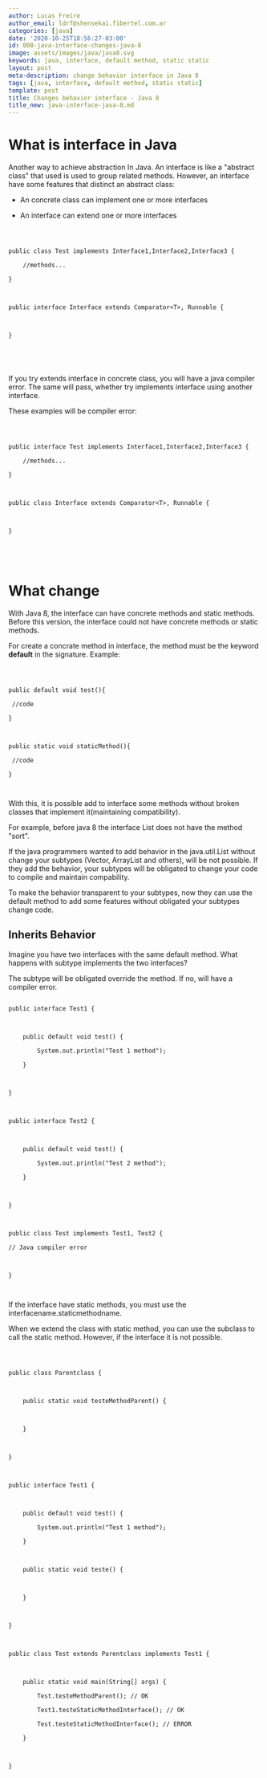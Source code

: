 ```yaml
---
author: Lucas Freire
author_email: ldrf@shensekai.fibertel.com.ar
categories: [java]
date: '2020-10-25T18:56:27-03:00'
id: 008-java-interface-changes-java-8
image: assets/images/java/java8.svg
keywords: java, interface, default method, static static
layout: post
meta-description: change behavior interface in Java 8
tags: [java, interface, default method, static static]
template: post
title: Changes behavior interface - Java 8
title_new: java-interface-java-8.md
---
```




# What is interface in Java



Another way to achieve abstraction In Java. An interface is like a "abstract class" that used is used to group related methods. However, an interface have some features that distinct an abstract class:

- An concrete class can implement one or more interfaces

- An interface can extend one or more interfaces



```



public class Test implements Interface1,Interface2,Interface3 {

    //methods...

}



public interface Interface extends Comparator<T>, Runnable {



}





```



If you try extends interface in concrete class, you will have a java compiler error. The same will pass, whether try implements interface using another interface.

These examples will be compiler error:



```



public interface Test implements Interface1,Interface2,Interface3 {

    //methods...

}



public class Interface extends Comparator<T>, Runnable {



}





```



# What change



With Java 8, the interface can have concrete methods and static methods. Before this version, the interface could not have concrete methods or static methods. 



For create a concrate method in interface, the method must be the keyword **default** in the signature. Example:



```



public default void test(){

 //code

}



public static void staticMethod(){

 //code

}



```



With this, it is possible add to interface some methods without broken classes that implement it(maintaining compatibility).

For example, before java 8 the interface List does not have the method "sort". 



If the java programmers wanted to add behavior in the java.util.List without change your subtypes (Vector, ArrayList and others), will be not possible. If they add the behavior, your subtypes will be obligated to change your code to compile and maintain compability. 



To make the behavior transparent to your subtypes, now they can use the default method to add some features without obligated your subtypes change code.





## Inherits Behavior



Imagine you have two interfaces with the same default method. What happens with subtype implements the two interfaces?

The subtype will be obligated override the method. If no, will have a compiler error.



```

public interface Test1 {



	public default void test() {

		System.out.println("Test 1 method");

	}



}



public interface Test2 {



	public default void test() {

		System.out.println("Test 2 method");

	}



}



public class Test implements Test1, Test2 {

// Java compiler error



}



```



If the interface have static methods, you must use the interfacename.staticmethodname.

When we extend the class with static method, you can use the subclass to call the static method. However, if the interface it is not possible.



```



public class Parentclass {



	public static void testeMethodParent() {



	}



}



public interface Test1 {



	public default void test() {

		System.out.println("Test 1 method");

	}



	public static void teste() {



	}



}



public class Test extends Parentclass implements Test1 {



	public static void main(String[] args) {

		Test.testeMethodParent(); // OK

		Test1.testeStaticMethodInterface(); // OK

		Test.testeStaticMethodInterface(); // ERROR

	}



}



```